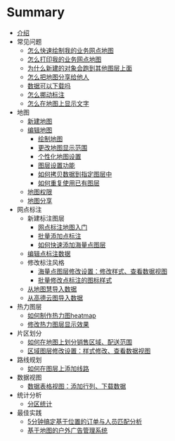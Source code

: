 # Summary

* [介绍](README.md)
* 常见问题
   * [怎么快速绘制我的业务网点地图](draw-map.md)
   * [怎么打印我的业务网点地图](print-map.md)
   * [为什么新建的对象会跑到其他图层上面](cur-layer.md)
   * [怎么把地图分享给他人](shared-map.md)
   * [数据可以下载吗](download-data.md)
   * [怎么挪动标注](move-mark.md)
   * [怎么在地图上显示文字](display-label.md)
* 地图
   * [新建地图](new-map.md)
   * [编辑地图](ditubianji.md)
       * [绘制地图](draw-a-map.md)
       * [更改地图显示范围](change-map.md)
       * [个性化地图设置](personalized-map.md)
       * [图层设置功能](layer-settings.md)
       * [如何拷贝数据到指定图层中](copy-data.md)
       * [如何重复使用已有图层](copy-layer.md)
   * [地图权限](map-permissions.md)
   * [地图分享](map-embed.md)
* 网点标注
   * 新建标注图层
       * [网点标注地图入门](map-entry.md)
       * [批量添加点标注](maker-batch.md)
       * [如何快速添加海量点图层](bigdata-layer.md)
   * [编辑点标注数据](mark-data.md)
   * 修改标注风格
       * [海量点图层修改设置：修改样式、查看数据视图](set-mass-layer.md)
       * [批量修改点标注的图标样式](batch-modify-maker.md)
   * [从地图慧导入数据](import-dituhui.md)
   * [从高德云图导入数据](import-amap.md)
* 热力图层
   * [如何制作热力图heatmap](create-heatmap.md)
   * [修改热力图层显示效果](heatmap-setting.md)
* 片区划分
   * [如何在地图上划分销售区域、配送范围](draw-region.md)
   * [区域图层修改设置：样式修改、查看数据视图](regionlayer-setting.md)
* 路线规划
   * [如何在图层上添加线路](add-line.md)
* 数据视图
   * [数据表格视图：添加行列、下载数据](data-tale-view.md)
* 统计分析
   * [分区统计](statistic-analysis.md)
* 最佳实践
   * [5分钟搞定基于位置的订单与人员匹配分析](geobi-heatmap.md)
   * [基于地图的户外广告管理系统](outdoors-ad.md)

